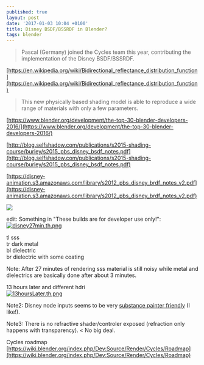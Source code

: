 ```yaml
---
published: true
layout: post
date: '2017-01-03 10:04 +0100'
title: Disney BSDF/BSSRDF in Blender?
tags: blender
---
```

> Pascal (Germany) joined the Cycles team this year, contributing the implementation of the Disney BSDF/BSSRDF.

[https://en.wikipedia.org/wiki/Bidirectional_reflectance_distribution_function](https://en.wikipedia.org/wiki/Bidirectional_reflectance_distribution_function)

> This new physically based shading model  is able to reproduce a wide range of materials with only a few parameters.

[https://www.blender.org/development/the-top-30-blender-developers-2016/](https://www.blender.org/development/the-top-30-blender-developers-2016/)

[http://blog.selfshadow.com/publications/s2015-shading-course/burley/s2015_pbs_disney_bsdf_notes.pdf](http://blog.selfshadow.com/publications/s2015-shading-course/burley/s2015_pbs_disney_bsdf_notes.pdf)

[https://disney-animation.s3.amazonaws.com/library/s2012_pbs_disney_brdf_notes_v2.pdf](https://disney-animation.s3.amazonaws.com/library/s2012_pbs_disney_brdf_notes_v2.pdf)

![](http://blog.selfshadow.com/images/s2015-shading/title.jpg)

edit: Something in "These builds are for developer use only!": 
[![disney27min.th.png](https://images.weserv.nl/?url=//cdn.scrot.moe/images/2017/01/04/disney27min.th.png)](https://images.weserv.nl/?url=//cdn.scrot.moe/images/2017/01/04/disney27min.png)

tl sss  
tr dark metal  
bl dielectric  
br dielectric with some coating  

Note: After 27 minutes of rendering sss material is still noisy while metal and dielectrics are basically done after about 3 minutes.

13 hours later and different hdri  
[![13hoursLater.th.png](https://images.weserv.nl/?url=//cdn.scrot.moe/images/2017/01/05/13hoursLater.th.png)](https://images.weserv.nl/?url=//cdn.scrot.moe/images/2017/01/05/13hoursLater.png)

Note2: Disney node inputs seems to be very [substance painter friendly](https://images.weserv.nl/?url=//cdn.scrot.moe/images/2016/09/11/asian_dragon_substanceMetalLayout.png) (I like!).

Note3: There is no refractive shader/controler exposed (refraction only happens with transparency). < No big deal.

Cycles roadmap  
[https://wiki.blender.org/index.php/Dev:Source/Render/Cycles/Roadmap](https://wiki.blender.org/index.php/Dev:Source/Render/Cycles/Roadmap)
